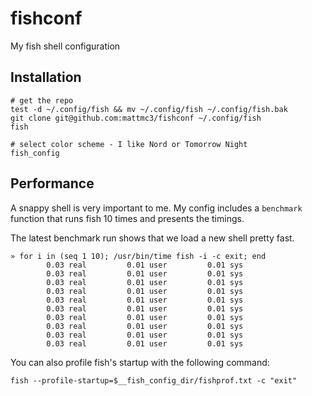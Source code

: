 # fishconf

My fish shell configuration

## Installation

```fish
# get the repo
test -d ~/.config/fish && mv ~/.config/fish ~/.config/fish.bak
git clone git@github.com:mattmc3/fishconf ~/.config/fish
fish

# select color scheme - I like Nord or Tomorrow Night
fish_config
```

## Performance

A snappy shell is very important to me. My config includes a `benchmark` function that
runs fish 10 times and presents the timings.

The latest benchmark run shows that we load a new shell pretty fast.

```fish
» for i in (seq 1 10); /usr/bin/time fish -i -c exit; end
        0.03 real         0.01 user         0.01 sys
        0.03 real         0.01 user         0.01 sys
        0.03 real         0.01 user         0.01 sys
        0.03 real         0.01 user         0.01 sys
        0.03 real         0.01 user         0.01 sys
        0.03 real         0.01 user         0.01 sys
        0.03 real         0.01 user         0.01 sys
        0.03 real         0.01 user         0.01 sys
        0.03 real         0.01 user         0.01 sys
        0.03 real         0.01 user         0.01 sys
```

You can also profile fish's startup with the following command:

```fish
fish --profile-startup=$__fish_config_dir/fishprof.txt -c "exit"
```


[fishingline]: https://github.com/fishingline
[fzf]: https://github.com/jethrokuan/fzf
[pure]: https://github.com/rafaelrinaldi/pure
[spacefish]: https://github.com/matchai/spacefish
